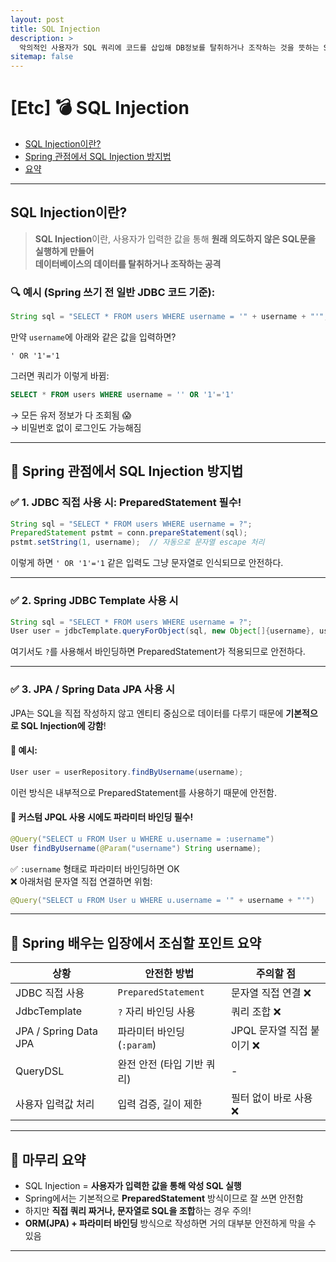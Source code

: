 ```yaml
---
layout: post
title: SQL Injection
description: >
  악의적인 사용자가 SQL 쿼리에 코드를 삽입해 DB정보를 탈취하거나 조작하는 것을 뜻하는 SQL Injection에 대해 알아보자.
sitemap: false
---
```


# [Etc] 💣 SQL Injection

- [SQL Injection이란?](#sql-injection이란)
- [Spring 관점에서 SQL Injection 방지법](#-spring-관점에서-sql-injection-방지법)
- [요약](#-spring-배우는-입장에서-조심할-포인트-요약)

---

## SQL Injection이란?

> **SQL Injection**이란, 사용자가 입력한 값을 통해 **원래 의도하지 않은 SQL문을 실행하게 만들어**  
> **데이터베이스의 데이터를 탈취하거나 조작하는 공격**

### 🔍 예시 (Spring 쓰기 전 일반 JDBC 코드 기준):

```java
String sql = "SELECT * FROM users WHERE username = '" + username + "'";
```

만약 `username`에 아래와 같은 값을 입력하면?

```
' OR '1'='1
```

그러면 쿼리가 이렇게 바뀜:

```sql
SELECT * FROM users WHERE username = '' OR '1'='1'
```

→ 모든 유저 정보가 다 조회됨 😱  
→ 비밀번호 없이 로그인도 가능해짐

---

## 🔐 Spring 관점에서 SQL Injection 방지법

### ✅ 1. **JDBC 직접 사용 시: PreparedStatement 필수!**

```java
String sql = "SELECT * FROM users WHERE username = ?";
PreparedStatement pstmt = conn.prepareStatement(sql);
pstmt.setString(1, username);  // 자동으로 문자열 escape 처리
```

이렇게 하면 `' OR '1'='1` 같은 입력도 그냥 문자열로 인식되므로 안전하다.

---

### ✅ 2. **Spring JDBC Template 사용 시**

```java
String sql = "SELECT * FROM users WHERE username = ?";
User user = jdbcTemplate.queryForObject(sql, new Object[]{username}, userRowMapper);
```

여기서도 `?`를 사용해서 바인딩하면 PreparedStatement가 적용되므로 안전하다.

---

### ✅ 3. **JPA / Spring Data JPA 사용 시**

JPA는 SQL을 직접 작성하지 않고 엔티티 중심으로 데이터를 다루기 때문에 **기본적으로 SQL Injection에 강함**!

#### 🔸 예시:

```java
User user = userRepository.findByUsername(username);
```

이런 방식은 내부적으로 PreparedStatement를 사용하기 때문에 안전함.

#### 🔸 커스텀 JPQL 사용 시에도 파라미터 바인딩 필수!

```java
@Query("SELECT u FROM User u WHERE u.username = :username")
User findByUsername(@Param("username") String username);
```

✅ `:username` 형태로 파라미터 바인딩하면 OK  
❌ 아래처럼 문자열 직접 연결하면 위험:

```java
@Query("SELECT u FROM User u WHERE u.username = '" + username + "'")
```

---

## 🚨 Spring 배우는 입장에서 조심할 포인트 요약

| 상황                  | 안전한 방법                | 주의할 점                  |
| --------------------- | -------------------------- | -------------------------- |
| JDBC 직접 사용        | `PreparedStatement`        | 문자열 직접 연결 ❌        |
| JdbcTemplate          | `?` 자리 바인딩 사용       | 쿼리 조합 ❌               |
| JPA / Spring Data JPA | 파라미터 바인딩 (`:param`) | JPQL 문자열 직접 붙이기 ❌ |
| QueryDSL              | 완전 안전 (타입 기반 쿼리) | -                          |
| 사용자 입력값 처리    | 입력 검증, 길이 제한       | 필터 없이 바로 사용 ❌     |

---

## 🎯 마무리 요약

- SQL Injection = **사용자가 입력한 값을 통해 악성 SQL 실행**
- Spring에서는 기본적으로 **PreparedStatement** 방식이므로 잘 쓰면 안전함
- 하지만 **직접 쿼리 짜거나, 문자열로 SQL을 조합**하는 경우 주의!
- **ORM(JPA) + 파라미터 바인딩** 방식으로 작성하면 거의 대부분 안전하게 막을 수 있음

---
